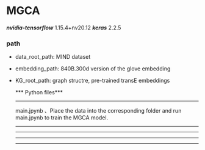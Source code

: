 # MGCA
***nvidia-tensorflow***         1.15.4+nv20.12
***keras***                      2.2.5

### path 
- data_root_path: MIND dataset

- embedding_path: 840B.300d version of the glove embedding

- KG_root_path: graph structre, pre-trained transE embeddings

  *** Python files***

  ---

  main.jpynb 、Place the data into the corresponding folder and run main.jpynb to train the MGCA model.

  ---

  ---

  ---

  ---

  

  

  
